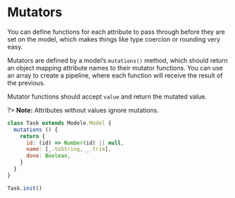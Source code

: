 # Mutators

You can define functions for each attribute to pass through before they are set on the model, which makes things like type coercion or rounding very easy.

Mutators are defined by a model’s `mutations()` method, which should return an object mapping attribute names to their mutator functions. You can use an array to create a pipeline, where each function will receive the result of the previous.

Mutator functions should accept `value` and return the mutated value.

?> **Note:** Attributes without values ignore mutations.

```javascript
class Task extends Modele.Model {
  mutations () {
    return {
      id: (id) => Number(id) || null,
      name: [_.toString, _.trim],
      done: Boolean,
    }
  }
}

Task.init()
```
